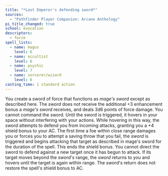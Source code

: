 ```yaml
---
title: "*Last Emperor's defending sword*"
sources:
  - "Pathfinder Player Companion: Arcane Anthology"
pi_title_changed: true
school: evocation
descriptors:
  - force
spell_lists:
  - name: magus
    level: 6
  - name: occultist
    level: 6
  - name: psychic
    level: 7
  - name: sorcerer/wizard
    level: 6
casting_time: 1 standard action
---
```


You create a sword of force that functions as *mage's sword* except as described here. The *sword* does not receive the additional +3 enhancement bonus a *mage's sword* receives, and deals 3d6 points of force damage. You cannot command the sword. Until the sword is triggered, it hovers in your space without interfering with your actions. While hovering in this way, the *sword* attempts to defend you from incoming attacks, granting you a +4 shield bonus to your AC. The first time a foe within close range damages you or forces you to attempt a saving throw that you fail, the *sword* is triggered and begins attacking that target as described in mage's sword for the duration of the spell. This ends the shield bonus. You cannot direct the sword to defend against a new target once it has begun to attack. If its target moves beyond the *sword*'s range, the *sword* returns to you and hovers until the target is again within range. The *sword*'s return does not restore the spell's shield bonus to AC.
